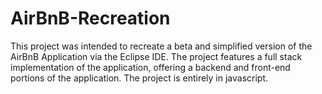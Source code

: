 # AirBnB-Recreation
This project was intended to recreate a beta and simplified version of the AirBnB Application via the Eclipse IDE.
The project features a full stack implementation of the application, offering a backend and front-end portions of the application.
The project is entirely in javascript. 
